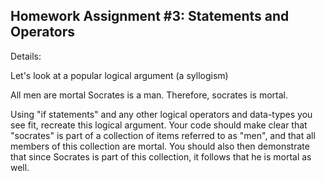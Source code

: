 ## Homework Assignment #3: Statements and Operators


Details:

Let's look at a popular logical argument (a syllogism)

All men are mortal
Socrates is a man.
Therefore, socrates is mortal.

Using "if statements" and any other logical operators and data-types you see fit, recreate this logical argument. Your code should make clear that "socrates" is part of a collection of items referred to as "men", and that all members of this collection are mortal. You should also then demonstrate that since Socrates is part of this collection, it follows that he is mortal as well.